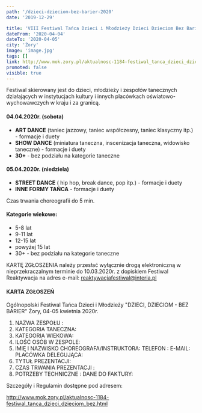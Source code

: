 ```yaml
---
path: '/dzieci-dzieciom-bez-barier-2020'
date: '2019-12-29'

title: 'VIII Festiwal Tańca Dzieci i Młodzieży Dzieci Dzieciom Bez Barier'
dateFrom: '2020-04-04'
dateTo: '2020-04-05'
city: 'Żory'
image: 'image.jpg'
tags: []
link: http://www.mok.zory.pl/aktualnosc-1184-festiwal_tanca_dzieci_dzieciom_bez.html
promoted: false
visible: true
---
```

Festiwal skierowany jest do dzieci, młodzieży i zespołów tanecznych działających w instytucjach kultury i innych placówkach oświatowo-wychowawczych w kraju i za granicą.

#### 04.04.2020r. (sobota)
* **ART DANCE** (taniec jazzowy, taniec współczesny, taniec klasyczny itp.) - formacje i duety
* **SHOW DANCE** (miniatura taneczna, inscenizacja taneczna, widowisko taneczne) - formacje i duety
* **30+** - bez podziału na kategorie taneczne

#### 05.04.2020r. (niedziela)
* **STREET DANCE** ( hip hop, break dance, pop itp.) - formacje i duety
* **INNE FORMY TAŃCA** - formacje i duety

Czas trwania choreografii do 5 min.

#### Kategorie wiekowe:
* 5-8 lat
* 9-11 lat
* 12-15 lat
* powyżej 15 lat
* 30+ - bez podziału na kategorie taneczne

KARTĘ ZGŁOSZENIA należy przesłać wyłącznie drogą elektroniczną 
w nieprzekraczalnym terminie do 10.03.2020r. z dopiskiem Festiwal Reaktywacja na adres e-mail:
reaktywacjafestiwal@interia.pl

#### KARTA ZGŁOSZEŃ
Ogólnopolski Festiwal Tańca Dzieci i Młodzieży "DZIECI, DZIECIOM - BEZ BARIER"
Żory, 04-05 kwietnia 2020r. 

1. NAZWA ZESPOŁU :  
2. KATEGORIA TANECZNA: 
3. KATEGORIA WIEKOWA:  
4. ILOŚĆ OSÓB W ZESPOLE:  
5. IMIĘ I NAZWISKO CHOREOGRAFA/INSTRUKTORA:
TELEFON : 
E-MAIL: 
PLACÓWKA DELEGUJĄCA: 
6. TYTUŁ PREZENTACJI:  
7. CZAS TRWANIA PREZENTACJI : 
8. POTRZEBY TECHNICZNE : 
DANE DO FAKTURY:

Szczegóły i Regulamin dostępne pod adresem:

http://www.mok.zory.pl/aktualnosc-1184-festiwal_tanca_dzieci_dzieciom_bez.html

